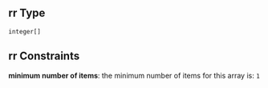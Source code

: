 ## rr Type

`integer[]`

## rr Constraints

**minimum number of items**: the minimum number of items for this array is: `1`

